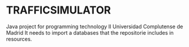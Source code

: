 # TRAFFICSIMULATOR
Java project for  programming technology II Universidad Complutense de Madrid
It needs to import a databases that the repositorie includes in resources.

